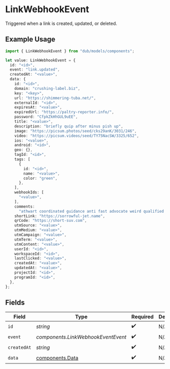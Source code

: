 # LinkWebhookEvent

Triggered when a link is created, updated, or deleted.

## Example Usage

```typescript
import { LinkWebhookEvent } from "dub/models/components";

let value: LinkWebhookEvent = {
  id: "<id>",
  event: "link.updated",
  createdAt: "<value>",
  data: {
    id: "<id>",
    domain: "crushing-label.biz",
    key: "<key>",
    url: "https://shimmering-tuba.net/",
    externalId: "<id>",
    expiresAt: "<value>",
    expiredUrl: "https://paltry-reporter.info/",
    password: "CfpkZkHhGUL9uEE",
    title: "<value>",
    description: "briefly quip after minus pish up",
    image: "https://picsum.photos/seed/cks29anK/3031/246",
    video: "https://picsum.videos/seed/TY75NacSW/3325/652",
    ios: "<value>",
    android: "<id>",
    geo: {},
    tagId: "<id>",
    tags: [
      {
        id: "<id>",
        name: "<value>",
        color: "green",
      },
    ],
    webhookIds: [
      "<value>",
    ],
    comments:
      "athwart coordinated guidance anti fast advocate weird qualified woot concerning huzzah grouper ugh clavicle yawningly dally and whether",
    shortLink: "https://sorrowful-jet.name",
    qrCode: "https://short-suv.com",
    utmSource: "<value>",
    utmMedium: "<value>",
    utmCampaign: "<value>",
    utmTerm: "<value>",
    utmContent: "<value>",
    userId: "<id>",
    workspaceId: "<id>",
    lastClicked: "<value>",
    createdAt: "<value>",
    updatedAt: "<value>",
    projectId: "<id>",
    programId: "<id>",
  },
};
```

## Fields

| Field                                              | Type                                               | Required                                           | Description                                        |
| -------------------------------------------------- | -------------------------------------------------- | -------------------------------------------------- | -------------------------------------------------- |
| `id`                                               | *string*                                           | :heavy_check_mark:                                 | N/A                                                |
| `event`                                            | *components.LinkWebhookEventEvent*                 | :heavy_check_mark:                                 | N/A                                                |
| `createdAt`                                        | *string*                                           | :heavy_check_mark:                                 | N/A                                                |
| `data`                                             | [components.Data](../../models/components/data.md) | :heavy_check_mark:                                 | N/A                                                |